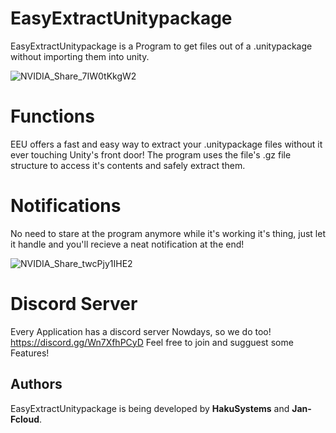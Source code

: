 ﻿# EasyExtractUnitypackage
EasyExtractUnitypackage is a Program to get files out of a .unitypackage without importing them into unity.

![NVIDIA_Share_7IW0tKkgW2](https://user-images.githubusercontent.com/47220014/161437318-87a4cbfa-0d82-45d7-8e4f-9f9ec2d23346.gif)


# Functions
EEU offers a fast and easy way to extract your .unitypackage files without it ever touching Unity's front door! The program uses the file's .gz file structure to access it's contents and safely extract them.

# Notifications
No need to stare at the program anymore while it's working it's thing, just let it handle and you'll recieve a neat notification at the end!

![NVIDIA_Share_twcPjy1IHE2](https://user-images.githubusercontent.com/47220014/161437421-4988aa3c-6cb4-487b-b864-29d9d940499f.gif)


# Discord Server
Every Application has a discord server Nowdays, so we do too!
https://discord.gg/Wn7XfhPCyD
Feel free to join and sugguest some Features!

## Authors
EasyExtractUnitypackage is being developed by **HakuSystems** and **Jan-Fcloud**.
